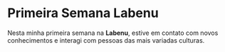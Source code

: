 # Primeira Semana Labenu

Nesta minha primeira semana na **Labenu**, estive em contato com novos conhecimentos e interagi com pessoas das mais variadas culturas.